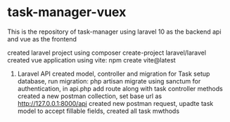 # task-manager-vuex
This is the repository of task-manager using laravel 10 as the backend api and vue as the frontend

created laravel project using composer create-project laravel/laravel
created vue application using vite: npm create vite@latest

1. Laravel API 
created model, controller and migration for Task
setup database, run migration: php artisan migrate
using sanctum for authentication, in api.php
add route along with task controller methods
created a new postman collection, set base url as http://127.0.0.1:8000/api
created new postman request, upadte task model to accept fillable fields, created all task mwthods